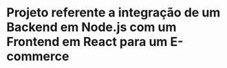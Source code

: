 # Projeto referente a integração de um Backend em Node.js com um Frontend em React para um E-commerce
